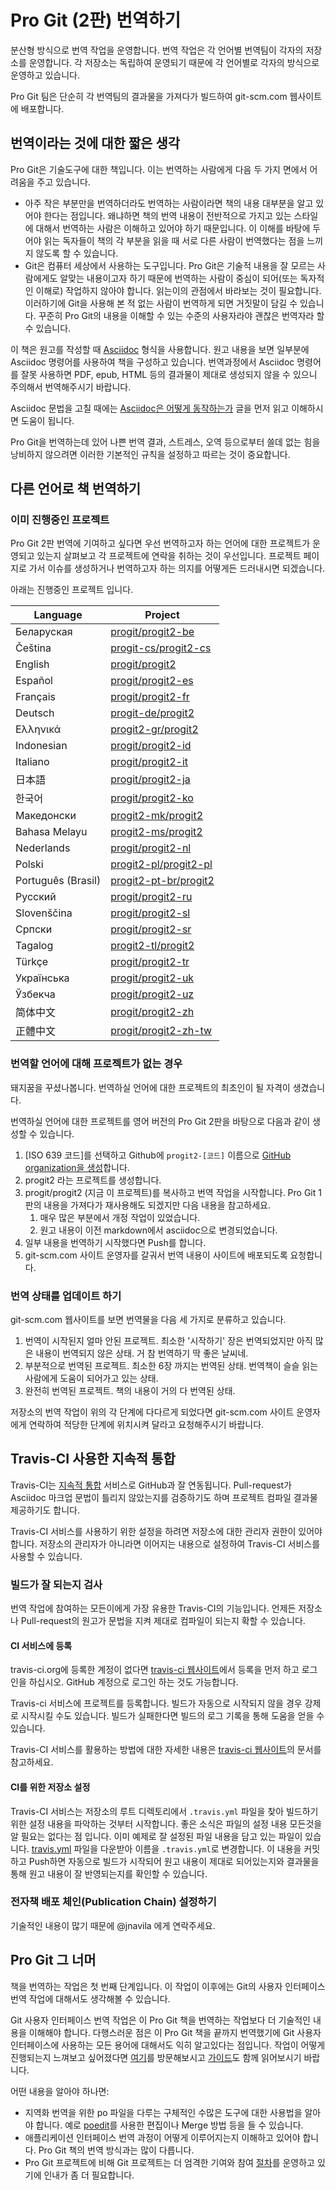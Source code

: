 <!--
# Translating Pro Git (2nd Edition)
-->
# Pro Git (2판) 번역하기

<!--
The translation are managed in a decentralized way, with each translation teams maintaining their own project. Since each translation is a different repository, maintainers teams are self organized for each project.
-->
분산형 방식으로 번역 작업을 운영합니다. 번역 작업은 각 언어별 번역팀이 각자의 저장소를 운영합니다. 각 저장소는 독립하여 운영되기 때문에 각 언어별로 각자의 방식으로 운영하고 있습니다.

<!--
The Pro Git team simply pulls them in and builds them for the translation teams on the git-scm.com website.
-->
Pro Git 팀은 단순히 각 번역팀의 결과물을 가져다가 빌드하여 git-scm.com 웹사이트에 배포합니다.

<!--
## A Word About the Activity of Translating
-->
## 번역이라는 것에 대한 짧은 생각

<!--
Pro Git is a book about a technical tool. As such it combines a double difficulty for translators:
-->
Pro Git은 기술도구에 대한 책입니다. 이는 번역하는 사람에게 다음 두 가지 면에서 어려움을 주고 있습니다.

<!--
 * The translation of a book, even in parts requires that the translators be aware of the whole content of book. This usually requires for each translator to have read the book and to agree with some common style of output. These rules ensure that the reader won't feel transitions in the text when switching from a part produced by one translator to a part from another one.
 * Git is a computer tool. Pro Git tries to make it affordable to not so technical-savy people and it's really good that the translators do not work on the core of git, because it's a user's perspective that is needed for the most part of the book. That also means that the translation may be deceiving if the translator has never used Git. Good translators must be Git users to actually keep Progit understandable.
-->
 * 아주 작은 부분만을 번역하더라도 번역하는 사람이라면 책의 내용 대부분을 알고 있어야 한다는 점입니다. 왜냐하면 책의 번역 내용이 전반적으로 가지고 있는 스타일에 대해서 번역하는 사람은 이해하고 있어야 하기 때문입니다. 이 이해를 바탕에 두어야 읽는 독자들이 책의 각 부분을 읽을 때 서로 다른 사람이 번역했다는 점을 느끼지 않도록 할 수 있습니다.
 * Git은 컴퓨터 세상에서 사용하는 도구입니다. Pro Git은 기술적 내용을 잘 모르는 사람에게도 알맞는 내용이고자 하기 때문에 번역하는 사람이 중심이 되어(또는 독자적인 이해로) 작업하지 않아야 합니다. 읽는이의 관점에서 바라보는 것이 필요합니다. 이러하기에 Git을 사용해 본 적 없는 사람이 번역하게 되면 거짓말이 담길 수 있습니다. 꾸준히 Pro Git의 내용을 이해할 수 있는 수준의 사용자라야 괜찮은 번역자라 할 수 있습니다.

<!--
Moreover, the book was written in a formatting language called [Asciidoc](http://asciidoctor.org/). Some parts of the files making up the book are in fact Asciidoc commands. Upsetting these commands will make it impossible to assemble and to compile of the files into the PDF, epub and html output.
-->
이 책은 원고를 작성할 때 [Asciidoc](http://asciidoctor.org/) 형식을 사용합니다. 원고 내용을 보면 일부분에 Asciidoc 명령어를 사용하여 책을 구성하고 있습니다. 번역과정에서 Asciidoc 명령어를 잘못 사용하면 PDF, epub, HTML 등의 결과물이 제대로 생성되지 않을 수 있으니 주의해서 번역해주시기 바랍니다.

<!--
Be sure to have read and understood the basics of [how Asciidoc formatting works](https://asciidoctor.org/docs/asciidoc-syntax-quick-reference/) before starting to change any file.
-->
Asciidoc 문법을 고칠 때에는 [Asciidoc은 어떻게 동작하는가](https://asciidoctor.org/docs/asciidoc-syntax-quick-reference/) 글을 먼저 읽고 이해하시면 도움이 됩니다.

<!--
Translating Pro Git is such an endeavor that if you don't want to loose your energy on poor results, stress and deceived expectations, you have to set up, enforce and abide by rules stemming from these basic advices.
-->
Pro Git을 번역하는데 있어 나쁜 번역 결과, 스트레스, 오역 등으로부터 쓸데 없는 힘을 낭비하지 않으려면 이러한 기본적인 규칙을 설정하고 따르는 것이 중요합니다.

<!--
## Translating the Book to Another Language
-->
## 다른 언어로 책 번역하기

<!--
### Existing Projects
-->
### 이미 진행중인 프로젝트

<!--
If you wish to help at translating Progit 2nd edition to your language, first check for an already existing project in the following list and get in touch with the people in charge of itif there's already one. Go to the project page, open an issue, present yourself and ask what can be done.
-->
Pro Git 2판 번역에 기여하고 싶다면 우선 번역하고자 하는 언어에 대한 프로젝트가 운영되고 있는지 살펴보고 각 프로젝트에 연락을 취하는 것이 우선입니다. 프로젝트 페이지로 가서 이슈를 생성하거나 번역하고자 하는 의지를 어떻게든 드러내시면 되겠습니다.

<!--
Existing projects include:
-->
아래는 진행중인 프로젝트 입니다.

  Language   |   Project
------------ | -------------
Беларуская  | [progit/progit2-be](https://github.com/progit/progit2-be)
Čeština    | [progit-cs/progit2-cs](https://github.com/progit-cs/progit2-cs)
English    | [progit/progit2](https://github.com/progit/progit2)
Español    | [progit/progit2-es](https://github.com/progit/progit2-es)
Français   | [progit/progit2-fr](https://github.com/progit/progit2-fr)
Deutsch    | [progit-de/progit2](https://github.com/progit-de/progit2)
Ελληνικά   | [progit2-gr/progit2](https://github.com/progit2-gr/progit2)
Indonesian | [progit/progit2-id](https://github.com/progit/progit2-id)
Italiano   | [progit/progit2-it](https://github.com/progit/progit2-it)
日本語   | [progit/progit2-ja](https://github.com/progit/progit2-ja)
한국어   | [progit/progit2-ko](https://github.com/progit/progit2-ko)
Македонски | [progit2-mk/progit2](https://github.com/progit2-mk/progit2)
Bahasa Melayu| [progit2-ms/progit2](https://github.com/progit2-ms/progit2)
Nederlands | [progit/progit2-nl](https://github.com/progit/progit2-nl)
Polski | [progit2-pl/progit2-pl](https://github.com/progit2-pl/progit2-pl)
Português (Brasil) | [progit2-pt-br/progit2](https://github.com/progit2-pt-br/progit2)
Русский   | [progit/progit2-ru](https://github.com/progit/progit2-ru)
Slovenščina  | [progit/progit2-sl](https://github.com/progit/progit2-sl)
Српски   | [progit/progit2-sr](https://github.com/progit/progit2-sr)
Tagalog   | [progit2-tl/progit2](https://github.com/progit2-tl/progit2)
Türkçe   | [progit/progit2-tr](https://github.com/progit/progit2-tr)
Українська| [progit/progit2-uk](https://github.com/progit/progit2-uk)
Ўзбекча  | [progit/progit2-uz](https://github.com/progit/progit2-uz)
简体中文  | [progit/progit2-zh](https://github.com/progit/progit2-zh)
正體中文  | [progit/progit2-zh-tw](https://github.com/progit/progit2-zh-tw)

<!--
### Your Language is not Listed
-->
### 번역할 언어에 대해 프로젝트가 없는 경우

<!--
Then you're lucky! You're gonna be the initiator of a new translation project!
-->
돼지꿈을 꾸셨나봅니다. 번역하실 언어에 대한 프로젝트의 최초인이 될 자격이 생겼습니다.

<!--
You can start to make your own version with the second edition in English, available here. To do so,
-->
번역하실 언어에 대한 프로젝트를 영어 버전의 Pro Git 2판을 바탕으로 다음과 같이 생성할 수 있습니다.

<!--
 1. Pick your the [ISO 639 code](https://en.wikipedia.org/wiki/List_of_ISO_639-1_codes) and [create a GitHub organization](https://help.github.com/articles/creating-a-new-organization-from-scratch/), say `progit2-[your code]` on github
 2. Create a project progit2
 3. Copy the structure of progit/progit2 (this project) in your project and start translating. You can reuse some material from the first edition, but beware that:
    1. the text has been reworked in numerous parts
    2. the markup has changed from markdown to [asciidoc](http://asciidoc.org)
 4. Push to the new repo a few translated chapters
 5. Ping an organizer so that the second edition of Progit in your language is pushed on git-scm.com.
-->
 1. [ISO 639 코드]를 선택하고 Github에 `progit2-[코드]` 이름으로 [GitHub organization을 생성](https://help.github.com/articles/creating-a-new-organization-from-scratch/)합니다.
 2. progit2 라는 프로젝트를 생성합니다.
 3. progit/progit2 (지금 이 프로젝트)를 복사하고 번역 작업을 시작합니다. Pro Git 1판의 내용을 가져다가 재사용해도 되겠지만 다음 내용을 참고하세요.
    1. 매우 많은 부분에서 개정 작업이 있었습니다.
    2. 원고 내용이 이전 markdown에서 asciidoc으로 변경되었습니다.
 4. 일부 내용을 번역하기 시작했다면 Push를 합니다.
 5. git-scm.com 사이트 운영자를 갈궈서 번역 내용이 사이트에 배포되도록 요청합니다.

<!--
### Updating the Status of Your Translation
-->
### 번역 상태를 업데이트 하기

<!--
On git-scm.com, the translations are listed in three categories:
-->
git-scm.com 웹사이트를 보면 번역물을 다음 세 가지로 분류하고 있습니다.

<!--
 1. Translation just started. The introduction is translated at least, but there's not much to read. It's time to translate the meat of the book.
 2. Partially translated. The chapters up to chapter 6 have been translated. The book is becoming useful to help the reader become a fluent Git user.
 3. Fully Translated. The book is almost fully translated.
-->
 1. 번역이 시작된지 얼마 안된 프로젝트. 최소한 '시작하기' 장은 번역되었지만 아직 많은 내용이 번역되지 않은 상태. 거 참 번역하기 딱 좋은 날씨네.
 2. 부분적으로 번역된 프로젝트. 최소한 6장 까지는 번역된 상태. 번역책이 슬슬 읽는 사람에게 도움이 되어가고 있는 상태.
 3. 완전히 번역된 프로젝트. 책의 내용이 거의 다 번역된 상태.

<!--
 Once you have reached one of these levels, just contact the maintainers of the git-scm site to make your translation appear in the right category.
-->
저장소의 번역 작업이 위의 각 단계에 다다르게 되었다면 git-scm.com 사이트 운영자에게 연락하여 적당한 단계에 위치시켜 달라고 요청해주시기 바랍니다.

<!--
## Using Travis-CI for Continuous Integration
-->
## Travis-CI 사용한 지속적 통합

<!--
Travis-CI is a [continuous integration](https://en.wikipedia.org/wiki/Continuous_integration) service that fits nicely with GitHub. It can be used to automatically check that the pull-requests from the collaborators don't break the Asciidoc markup but can also provide compiled versions of the books.
-->
Travis-CI는 [지속적 통합](https://ko.wikipedia.org/wiki/지속적_통합) 서비스로 GitHub과 잘 연동됩니다. Pull-request가 Asciidoc 마크업 문법이 틀리지 않았는지를 검증하기도 하며 프로젝트 컴파일 결과물 제공하기도 합니다.

<!--
Setting up Travis-CI requires to have administrative privileges over the repository. If you're not an administrator of the repository, let them know that they can enhance the visibility of the project by doing the following steps.
-->
Travis-CI 서비스를 사용하기 위한 설정을 하려면 저장소에 대한 관리자 권한이 있어야 합니다. 저장소의 관리자가 아니라면 이어지는 내용으로 설정하여 Travis-CI 서비스를 사용할 수 있습니다.

<!--
### Checking the Validity of the Text
-->
### 빌드가 잘 되는지 검사

<!--
This is the most useful set up for contributors. It allows to check at any moment that the book compiles properly and provides the same checks for pull-requests.
-->
번역 작업에 참여하는 모든이에게 가장 유용한 Travis-CI의 기능입니다. 언제든 저장소나 Pull-request의 원고가 문법을 지켜 제대로 컴파일이 되는지 확할 수 있습니다.

<!--
#### Registering for CI
-->
#### CI 서비스에 등록

<!--
If you don't already have an account at travis-ci.org, then go to [their page](https://travis-ci.org/) and log in. Otherwise you can register with your GitHub account.
-->
travis-ci.org에 등록한 계정이 없다면 [travis-ci 웹사이트](https://travis-ci.org/)에서 등록을 먼저 하고 로그인을 하십시오. GitHub 계정으로 로그인 하는 것도 가능합니다.

<!--
Register your project in Travis. If a build is not fired automatically, it can be forced. The logs of build provide useful data when the build fails.
-->
Travis-ci 서비스에 프로젝트를 등록합니다. 빌드가 자동으로 시작되지 않을 경우 강제로 시작시킬 수도 있습니다. 빌드가 실패한다면 빌드의 로그 기록을 통해 도움을 얻을 수 있습니다.

<!--
Please refer to the documentation on Travis-ci.org for further information on using their system.
-->
Travis-CI 서비스를 활용하는 방법에 대한 자세한 내용은 [travis-ci 웹사이트](https://travis-ci.org/)의 문서를 참고하세요.

<!--
#### Setting up Your Repo for CI
-->
#### CI를 위한 저장소 설정

<!--
Travis-CI works by scanning your project's root directory for a file named `.travis.yml` and following the recipe that it contains. The good news is that you don't really need to understand how all of this works. There's a project already set up to simplify the setup. Download the file [here](https://raw.githubusercontent.com/progit/progit2-pub/master/travis.yml) and save it as `.travis.yml` in your working copy. Commit it and push it; that should fire up a compilation and a check of the book's contents.
-->
Travis-CI 서비스는 저장소의 루트 디렉토리에서 `.travis.yml` 파일을 찾아 빌드하기 위한 설정 내용을 파악하는 것부터 시작합니다. 좋은 소식은 파일의 설정 내용 모든것을 알 필요는 없다는 점 입니다. 이미 예제로 잘 설정된 파일 내용을 담고 있는 파일이 있습니다. [travis.yml](https://raw.githubusercontent.com/progit/progit2-pub/master/travis.yml) 파일을 다운받아 이름을 `.travis.yml`로 변경합니다. 이 내용을 커밋하고 Push하면 자동으로 빌드가 시작되어 원고 내용이 제대로 되어있는지와 결과물을 통해 원고 내용이 잘 반영되는지를 확인할 수 있습니다.

<!--
### Setting Up a Publication Chain for Ebooks
-->
### 전자책 배포 체인(Publication Chain) 설정하기

<!--
This is a quite technical task. Please ping @jnavila for this.
-->
기술적인 내용이 많기 때문에 @jnavila 에게 연락주세요.

<!--
## Beyond Progit
-->
## Pro Git 그 너머

<!--
Translating the book is the first step. Once this is finished, you could consider translating the user interface of Git itself.
-->
책을 번역하는 작업은 첫 번째 단계입니다. 이 작업이 이후에는 Git의 사용자 인터페이스 번역 작업에 대해서도 생각해볼 수 있습니다.

<!--
This task requires a more technical knowledge of the tool than the book. Hopefully, after having translated the full book content, you can understand the terms used in the application. If you feel technically up to the task, the repo is [here](https://github.com/git-l10n/git-po) and you just have to follow the [guide](https://github.com/git-l10n/git-po/blob/master/po/README).
-->
Git 사용자 인터페이스 번역 작업은 이 Pro Git 책을 번역하는 작업보다 더 기술적인 내용을 이해해야 합니다. 다행스러운 점은 이 Pro Git 책을 끝까지 번역했기에 Git 사용자 인터페이스에 사용하는 모든 용어에 대해서도 익히 알고있다는 점입니다. 작업이 어떻게 진행되는지 느껴보고 싶어졌다면 [여기](https://github.com/git-l10n/git-po)를 방문해보시고 [가이드](https://github.com/git-l10n/git-po/blob/master/po/README)도 함께 읽어보시기 바랍니다.

<!--
Beware though that
-->
어떤 내용을 알아야 하나면:

<!--
 * you'll need to use more specific tools to manage localization po files (such as editing them with [poedit](https://poedit.net/) and merging them. You might need to compile git in order to check your work.
 * a basic knowledge of how translating applications works is required, which is significantly different from translating books.
 * the core Git project uses more stringent [procedures](https://github.com/git-l10n/git-po/blob/master/Documentation/SubmittingPatches) to accept contributions, be sure to abide by them.
-->

 * 지역화 번역을 위한 po 파일을 다루는 구체적인 수많은 도구에 대한 사용법을 알아야 합니다. 예로 [poedit](https://poedit.net/)를 사용한 편집이나 Merge 방법 등을 들 수 있습니다.
 * 애플리케이션 인터페이스 번역 과정이 어떻게 이루어지는지 이해하고 있어야 합니다. Pro Git 책의 번역 방식과는 많이 다릅니다.
 * Pro Git 프로젝트에 비해 Git 프로젝트는 더 엄격한 기여와 참여 [절차](https://github.com/git-l10n/git-po/blob/master/Documentation/SubmittingPatches)를 운영하고 있기에 인내가 좀 더 필요합니다.